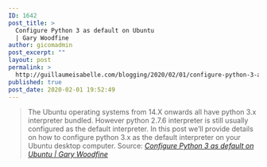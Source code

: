 ```yaml
---
ID: 1642
post_title: >
  Configure Python 3 as default on Ubuntu
  | Gary Woodfine
author: gicomadmin
post_excerpt: ""
layout: post
permalink: >
  http://guillaumeisabelle.com/blogging/2020/02/01/configure-python-3-as-default-on-ubuntu-gary-woodfine/
published: true
post_date: 2020-02-01 19:52:49
---
```

> The Ubuntu operating systems from 14.X onwards all have python 3.x interpreter bundled. However python 2.7.6 interpreter is still usually configured as the default interpreter. In this post we’ll provide details on how to configure python 3.x as the default interpreter on your Ubuntu desktop computer. Source: *[Configure Python 3 as default on Ubuntu | Gary Woodfine][1]*

 [1]: https://garywoodfine.com/configure-python-3-4-default-ubuntu-14-04-2/